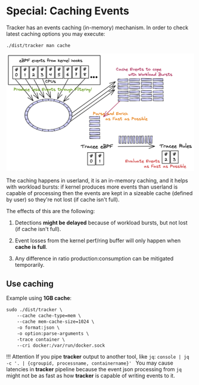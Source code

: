 # Special: Caching Events

Tracker has an events caching (in-memory) mechanism. In order to check latest
caching options you may execute:

```console
./dist/tracker man cache
```

<!-- TODO: reference the architecture page again-->

![Tracker Cache](../../images/tracker-cache.png)

The caching happens in userland, it is an in-memory caching, and it helps with
workload bursts: if kernel produces more events than userland is capable of
processing then the events are kept in a sizeable cache (defined by user) so
they're not lost (if cache isn't full).

The effects of this are the following:

1. Detections **might be delayed** because of workload bursts, but not lost (if
   cache isn't full).

2. Event losses from the kernel perf/ring buffer will only happen when
   **cache is full**.

3. Any difference in ratio production:consumption can be mitigated temporarily.

## Use caching

Example using **1GB cache**:

```console
sudo ./dist/tracker \
    --cache cache-type=mem \
    --cache mem-cache-size=1024 \
    -o format:json \
    -o option:parse-arguments \
    -trace container \
    --cri docker:/var/run/docker.sock
```

!!! Attention
    If you pipe **tracker** output to another tool, like `jq`:
    ```console
    | jq -c '. | {cgroupid, processname, containername}'
    ```
    You may cause latencies in **tracker** pipeline because the event json
    processing from `jq` might not be as fast as how **tracker** is capable of
    writing events to it.
